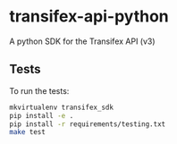 # transifex-api-python
A python SDK for the Transifex API (v3)

## Tests

To run the tests:

```sh
mkvirtualenv transifex_sdk
pip install -e .
pip install -r requirements/testing.txt
make test
```
